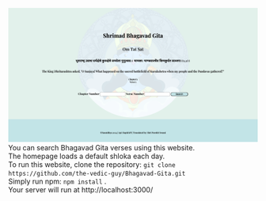 ![Website Homepage](https://github.com/the-vedic-guy/Bhagavad-Gita/blob/d594787240d201974206f08cfede7b95f828954c/Screenshot%202024-12-10%20at%201.03.33%20PM.png?raw=true)
You can search Bhagavad Gita verses using this website. <br>
The homepage loads a default shloka each day. <br>
To run this website, clone the repository: `git clone https://github.com/the-vedic-guy/Bhagavad-Gita.git` <br>
Simply run npm: `npm install` . <br>
Your server will run at http://localhost:3000/
